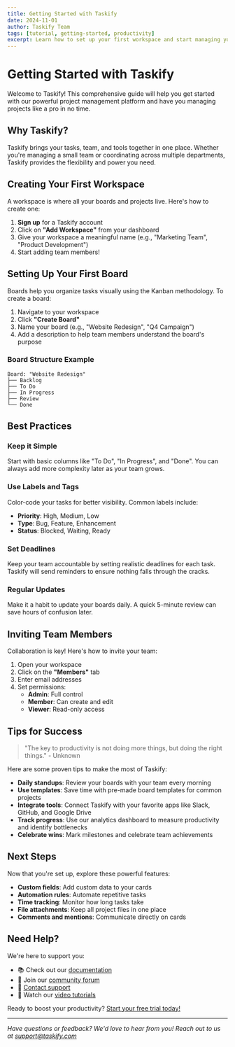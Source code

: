 ```yaml
---
title: Getting Started with Taskify
date: 2024-11-01
author: Taskify Team
tags: [tutorial, getting-started, productivity]
excerpt: Learn how to set up your first workspace and start managing your projects with Taskify in just a few minutes.
---
```


# Getting Started with Taskify

Welcome to Taskify! This comprehensive guide will help you get started with our powerful project management platform and have you managing projects like a pro in no time.

## Why Taskify?

Taskify brings your tasks, team, and tools together in one place. Whether you're managing a small team or coordinating across multiple departments, Taskify provides the flexibility and power you need.

## Creating Your First Workspace

A workspace is where all your boards and projects live. Here's how to create one:

1. **Sign up** for a Taskify account
2. Click on **"Add Workspace"** from your dashboard
3. Give your workspace a meaningful name (e.g., "Marketing Team", "Product Development")
4. Start adding team members!

## Setting Up Your First Board

Boards help you organize tasks visually using the Kanban methodology. To create a board:

1. Navigate to your workspace
2. Click **"Create Board"**
3. Name your board (e.g., "Website Redesign", "Q4 Campaign")
4. Add a description to help team members understand the board's purpose

### Board Structure Example

```
Board: "Website Redesign"
├── Backlog
├── To Do
├── In Progress
├── Review
└── Done
```

## Best Practices

### Keep it Simple
Start with basic columns like "To Do", "In Progress", and "Done". You can always add more complexity later as your team grows.

### Use Labels and Tags
Color-code your tasks for better visibility. Common labels include:
- **Priority**: High, Medium, Low
- **Type**: Bug, Feature, Enhancement
- **Status**: Blocked, Waiting, Ready

### Set Deadlines
Keep your team accountable by setting realistic deadlines for each task. Taskify will send reminders to ensure nothing falls through the cracks.

### Regular Updates
Make it a habit to update your boards daily. A quick 5-minute review can save hours of confusion later.

## Inviting Team Members

Collaboration is key! Here's how to invite your team:

1. Open your workspace
2. Click on the **"Members"** tab
3. Enter email addresses
4. Set permissions:
   - **Admin**: Full control
   - **Member**: Can create and edit
   - **Viewer**: Read-only access

## Tips for Success

> "The key to productivity is not doing more things, but doing the right things." - Unknown

Here are some proven tips to make the most of Taskify:

- **Daily standups**: Review your boards with your team every morning
- **Use templates**: Save time with pre-made board templates for common projects
- **Integrate tools**: Connect Taskify with your favorite apps like Slack, GitHub, and Google Drive
- **Track progress**: Use our analytics dashboard to measure productivity and identify bottlenecks
- **Celebrate wins**: Mark milestones and celebrate team achievements

## Next Steps

Now that you're set up, explore these powerful features:

- **Custom fields**: Add custom data to your cards
- **Automation rules**: Automate repetitive tasks
- **Time tracking**: Monitor how long tasks take
- **File attachments**: Keep all project files in one place
- **Comments and mentions**: Communicate directly on cards

## Need Help?

We're here to support you:

- 📚 Check out our [documentation](/docs)
- 💬 Join our [community forum](/community)
- 📧 [Contact support](/contact)
- 🎥 Watch our [video tutorials](/tutorials)

Ready to boost your productivity? [Start your free trial today!](/register)

---

*Have questions or feedback? We'd love to hear from you! Reach out to us at support@taskify.com*
